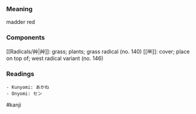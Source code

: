 ### Meaning

madder red

### Components

[[Radicals/艸|艸]]: grass; plants; grass radical (no. 140) [[襾]]: cover; place on top of; west radical variant (no. 146)

### Readings

```
- Kunyomi: あかね
- Onyomi: セン
```

#kanji